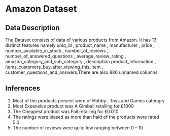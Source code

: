 # Amazon Dataset

## Data Description

The Dataset consists of data of various products from Amazon. It has 13 distinct features namely uniq_id , product_name	, manufacturer	, price	, number_available_in_stock ,	number_of_reviews ,	number_of_answered_questions , average_review_rating , amazon_category_and_sub_category ,	description	product_information	, items_customers_buy_after_viewing_this_item	, customer_questions_and_answers.There are also 880 unnamed columns 

## Inferences

1) Most of the products present were of Hobby , Toys and Games cateogry
2) Most Expensive product was A Gimball retailing for £1000
3) The Cheapest product was Foil retailing for £0.010
4) The ratings were biased as more than hald  of the products were rated 5.0
5) The number of reviews were quite low ranging between 0 - 10
